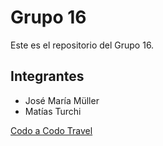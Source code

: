 # Grupo 16

Este es el repositorio del Grupo 16.

## Integrantes

- José María Müller
- Matías Turchi

[Codo a Codo Travel](https://josemariamuller.github.io/Codo-a-codo-Travel/)